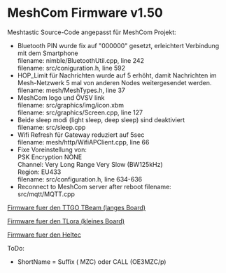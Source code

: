 # MeshCom Firmware v1.50

Meshtastic Source-Code angepasst für MeshCom Projekt:

* Bluetooth PIN wurde fix auf "000000" gesetzt, erleichtert Verbindung mit dem Smartphone\
filename: nimble/BluetoothUtil.cpp, line 242\
filename: src/coniguration.h, line 592
* HOP_Limit für Nachrichten wurde auf 5 erhöht, damit Nachrichten im Mesh-Netzwerk 5 mal von anderen Nodes weitergesendet werden.\
filename: mesh/MeshTypes.h, line 37
* MeshCom logo und ÖVSV link\
filename: src/graphics/img/icon.xbm\
filename: src/graphics/Screen.cpp, line 127
* Beide sleep modi (light sleep, deep sleep) sind deaktiviert\
filename: src/sleep.cpp
* Wifi Refresh für Gateway reduziert auf 5sec\
filename: mesh/http/WifiAPClient.cpp, line 66
* Fixe Voreinstellung von:\
PSK Encryption NONE\
Channel: Very Long Range Very Slow (BW125kHz)\
Region: EU433\
filename: src/configuration.h, line 634-636
* Reconnect to MeshCom server after reboot
filename: src/mqtt/MQTT.cpp



[Firmware fuer den TTGO TBeam (langes Board)](https://isemann.at/files/tbeam_meshcom_1.2.50_v1.50.bin)

[Firmware fuer den TLora (kleines Board)](https://isemann.at/files/tlora-v2_meshcom_1.2.50_v1.50.bin)

[Firmware fuer den Heltec](https://isemann.at/files/heltec-v2_meshcom_1.2.50_v1.50.bin)


ToDo:
* ShortName = Suffix ( MZC) oder CALL (OE3MZC/p)


